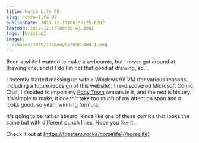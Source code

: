 ```yaml
---
title: Horse Life 98
slug: horse-life-98
publishDate: 2019-12-15T00:55:25.000Z
lastmod: 2019-12-15T00:56:43.000Z
tags: [Writing]
images:
- /images/2019/12/ponylife98-000-1.png
---
```


Been a while I wanted to make a webcomic, but I never got around at drawing one, and if I do I'm not that good at drawing, so...

I recently started messing up with a Windows 98 VM (for various reasons, including a future redesign of this website), I re-discovered Microsoft Comic Chat, I decided to import my [Pony Town](https://pony.town) avatars in it, and the rest is history. It's simple to make, it doesn't take too much of my attention span and it looks good, so yeah, winning formula.

It's going to be rather absurd, kinda like one of these comics that looks the same but with different punch lines. Hope you like it.

Check it out at [https://toasters.rocks/horselife](/horselife)
